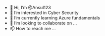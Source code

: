 - 👋 Hi, I’m @Ansul123
- 👀 I’m interested in Cyber Security
- 🌱 I’m currently learning Azure fundamentals
- 💞️ I’m looking to collaborate on ...
- 📫 How to reach me ...

<!---
Ansul123/Ansul123 is a ✨ special ✨ repository because its `README.md` (this file) appears on your GitHub profile.
You can click the Preview link to take a look at your changes.
--->
